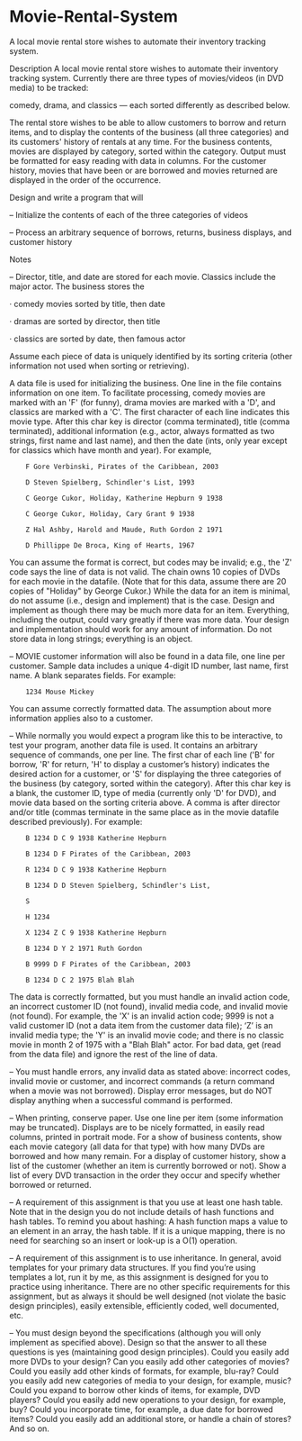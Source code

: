 # Movie-Rental-System
A local movie rental store wishes to automate their inventory tracking system.

Description
A local movie rental store wishes to automate their inventory tracking system. Currently there are three types of movies/videos (in DVD media) to be tracked:

comedy, drama, and classics — each sorted differently as described below.

 

The rental store wishes to be able to allow customers to borrow and return items, and to display the contents of the business (all three categories) and its customers' history of rentals at any time. For the business contents, movies are displayed by category, sorted within the category. Output must be formatted for easy reading with data in columns. For the customer history, movies that have been or are borrowed and movies returned are displayed in the order of the occurrence.

 

Design and write a program that will

–  Initialize the contents of each of the three categories of videos

–  Process an arbitrary sequence of borrows, returns, business displays, and customer history

 

Notes

– Director, title, and date are stored for each movie.  Classics include the major actor. The business stores the

·         comedy movies sorted by title, then date

·         dramas are sorted by director, then title

·         classics are sorted by date, then famous actor

Assume each piece of data is uniquely identified by its sorting criteria (other information not used when sorting or retrieving).

 

A data file is used for initializing the business.  One line in the file contains information on one item.  To facilitate processing, comedy movies are marked with an 'F' (for funny), drama movies are marked with a 'D', and classics are marked with a 'C'.  The first character of each line indicates this movie type.  After this char key is director (comma terminated), title (comma terminated), additional information (e.g., actor, always formatted as two strings, first name and last name), and then the date (ints, only year except for classics
which have month and year).  For example,

 

        F Gore Verbinski, Pirates of the Caribbean, 2003

        D Steven Spielberg, Schindler's List, 1993

        C George Cukor, Holiday, Katherine Hepburn 9 1938

        C George Cukor, Holiday, Cary Grant 9 1938

        Z Hal Ashby, Harold and Maude, Ruth Gordon 2 1971

        D Phillippe De Broca, King of Hearts, 1967

 

You can assume the format is correct, but codes may be invalid; e.g., the 'Z' code says the line of data is not valid.  The chain owns 10 copies of DVDs for each movie in the datafile.  (Note that for this data, assume there are 20 copies of "Holiday" by George Cukor.) While the data for an item is minimal, do not assume (i.e., design and implement) that is the case. Design and implement as though there may be much more data for an item. Everything, including the output, could vary greatly if there was more data. Your design and implementation should work for any amount of information. Do not store data in long strings; everything is an object.

 

–  MOVIE customer information will also be found in a data file, one line per customer.  Sample data includes a unique 4-digit ID number, last name, first name.  A blank separates fields.  For example:

        1234 Mouse Mickey

You can assume correctly formatted data. The assumption about more information applies also to a customer.

 

–  While normally you would expect a program like this to be interactive, to test your program, another data file is used.  It contains an arbitrary sequence of commands, one per line.  The first char of each line ('B' for  borrow, 'R' for return, 'H' to display a customer’s history) indicates the desired action for a customer, or 'S' for displaying the three categories of the business (by category, sorted within the category).  After this char key is a blank, the customer ID, type of media (currently only 'D' for DVD), and movie data based on the sorting criteria above.  A comma is after director and/or title (commas terminate in the same place as in the movie datafile described previously).  For example:

        B 1234 D C 9 1938 Katherine Hepburn

        B 1234 D F Pirates of the Caribbean, 2003

        R 1234 D C 9 1938 Katherine Hepburn

        B 1234 D D Steven Spielberg, Schindler's List,

        S

        H 1234

        X 1234 Z C 9 1938 Katherine Hepburn

        B 1234 D Y 2 1971 Ruth Gordon

        B 9999 D F Pirates of the Caribbean, 2003

        B 1234 D C 2 1975 Blah Blah

 

The data is correctly formatted, but you must handle an invalid action code, an incorrect customer ID (not found), invalid media code, and invalid movie (not found).  For example, the 'X' is an invalid action code; 9999 is not a valid customer ID (not a data item from the customer data file); ‘Z’ is an invalid media type; the 'Y' is an invalid movie code; and there is no classic movie in month 2 of 1975 with a "Blah Blah" actor. For bad data, get (read from the data file) and ignore the rest of the line of data.

 

–  You must handle errors, any invalid data as stated above: incorrect codes, invalid movie or customer, and incorrect commands (a return command when a movie was not borrowed).  Display error messages, but do NOT display anything when a successful command is performed.

 

–  When printing, conserve paper.  Use one line per item (some information may be truncated).  Displays are to be nicely formatted, in easily read columns, printed in portrait mode.  For a show of business contents, show each movie category (all data for that type) with how many DVDs are borrowed and how many remain.  For a display of customer history, show a list of the customer (whether an item is currently borrowed or not). Show a list of every DVD transaction in the order they occur and specify whether borrowed or returned.

 

–  A requirement of this assignment is that you use at least one hash table.  Note that in the design you do not include details of hash functions and hash tables.  To remind you about hashing: A hash function maps a value to an element in an array, the hash table.  If it is a unique mapping, there is no need for searching so an insert or look-up is a O(1) operation. 

 

–  A requirement of this assignment is to use inheritance. In general, avoid templates for your primary data structures.  If you find you’re using templates a lot, run it by me, as this assignment is designed for you to practice using inheritance. There are no other specific requirements for this assignment, but as always it should be well designed (not violate the basic design principles), easily extensible, efficiently coded, well documented, etc.

 

–  You must design beyond the specifications (although you will only implement as specified above). Design so that the answer to all these questions is yes (maintaining good design principles).  Could you easily add more DVDs to your design?  Can you easily add other categories of movies? Could you easily add other kinds of formats, for example, blu-ray?  Could you easily add new categories of media to your design, for example, music?  Could you expand to borrow other kinds of items, for example, DVD players?  Could you easily add new operations to your design, for example, buy? Could you incorporate time, for example, a due date for borrowed items?  Could you easily add an additional store, or handle a chain of stores? And so on.
